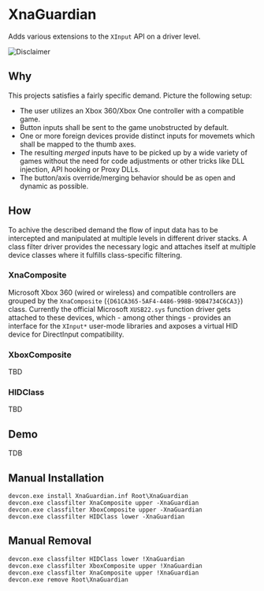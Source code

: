 # XnaGuardian
Adds various extensions to the `XInput` API on a driver level.

![Disclaimer](http://nefarius.at/public/Alpha-Disclaimer.png)

## Why
This projects satisfies a fairly specific demand. Picture the following setup:
 * The user utilizes an Xbox 360/Xbox One controller with a compatible game.
 * Button inputs shall be sent to the game unobstructed by default.
 * One or more foreign devices provide distinct inputs for movemets which shall be mapped to the thumb axes.
 * The resulting *merged* inputs have to be picked up by a wide variety of games without the need for code adjustments or other tricks like DLL injection, API hooking or Proxy DLLs.
 * The button/axis override/merging behavior should be as open and dynamic as possible.

## How
To achive the described demand the flow of input data has to be intercepted and manipulated at multiple levels in different driver stacks. A class filter driver provides the necessary logic and attaches itself at multiple device classes where it fulfills class-specific filtering.

### XnaComposite
Microsoft Xbox 360 (wired or wireless) and compatible controllers are grouped by the `XnaComposite` (`{D61CA365-5AF4-4486-998B-9DB4734C6CA3}`) class. Currently the official Microsoft `XUSB22.sys` function driver gets attached to these devices, which - among other things - provides an interface for the `XInput*` user-mode libraries and axposes a virtual HID device for DirectInput compatibility.

### XboxComposite
TBD

### HIDClass
TBD

## Demo
TDB

## Manual Installation
```
devcon.exe install XnaGuardian.inf Root\XnaGuardian
devcon.exe classfilter XnaComposite upper -XnaGuardian
devcon.exe classfilter XboxComposite upper -XnaGuardian
devcon.exe classfilter HIDClass lower -XnaGuardian
```

## Manual Removal
```
devcon.exe classfilter HIDClass lower !XnaGuardian
devcon.exe classfilter XboxComposite upper !XnaGuardian
devcon.exe classfilter XnaComposite upper !XnaGuardian
devcon.exe remove Root\XnaGuardian
```

